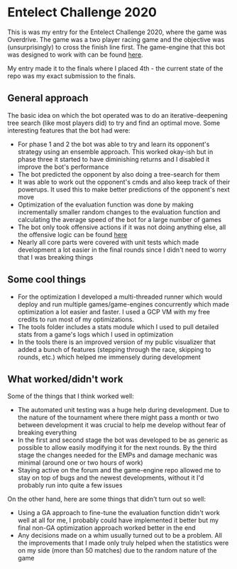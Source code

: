 # Entelect Challenge 2020

This is was my entry for the Entelect Challenge 2020, where the game was
Overdrive. The game was a two player racing game and the objective was
(unsurprisingly) to cross the finish line first. The game-engine that this bot
was designed to work with can be found
[here](https://github.com/EntelectChallenge/2020-Overdrive).

My entry made it to the finals where I placed 4th - the current state of the
repo was my exact submission to the finals.

## General approach

The basic idea on which the bot operated was to do an iterative-deepening tree
search (like most players did) to try and find an optimal move. Some
interesting features that the bot had were:

* For phase 1 and 2 the bot was able to try and learn its opponent's strategy
  using an ensemble approach. This worked okay-ish but in phase three it
  started to have diminishing returns and I disabled it improve the bot's
  performance
* The bot predicted the opponent by also doing a tree-search for them
* It was able to work out the opponent's cmds and also keep track of their
  powerups. It used this to make better predictions of the opponent's next move
* Optimization of the evaluation function was done by making incrementally
  smaller random changes to the evaluation function and calculating the average
  speed of the bot for a large number of games
* The bot only took offensive actions if it was not doing anything else, all
  the offensive logic can be found
[here](https://github.com/kobus-v-schoor/entelect-2020/blob/master/sloth/search.py#L158)
* Nearly all core parts were covered with unit tests which made development a
  lot easier in the final rounds since I didn't need to worry that I was
  breaking things

## Some cool things

* For the optimization I developed a multi-threaded runner which would deploy
  and run multiple games/game-engines concurrently which made optimization a
  lot easier and faster. I used a GCP VM with my free credits to run most of my
  optimizations.
* The tools folder includes a stats module which I used to pull detailed stats
  from a game's logs which I used in optimization
* In the tools there is an improved version of my public visualizer that added
  a bunch of features (stepping through the race, skipping to rounds, etc.)
  which helped me immensely during development

## What worked/didn't work

Some of the things that I think worked well:

* The automated unit testing was a huge help during development. Due to the
  nature of the tournament where there might pass a month or two between
  development it was crucial to help me develop without fear of breaking
  everything
* In the first and second stage the bot was developed to be as generic as
  possible to allow easily modifying it for the next rounds. By the third stage
  the changes needed for the EMPs and damage mechanic was minimal (around one
  or two hours of work)
* Staying active on the forum and the game-engine repo allowed me to stay on
  top of bugs and the newest developments, without it I'd probably run into
  quite a few issues

On the other hand, here are some things that didn't turn out so well:

* Using a GA approach to fine-tune the evaluation function didn't work well at
  all for me, I probably could have implemented it better but my final non-GA
  optimization approach worked better in the end
* Any decisions made on a whim usually turned out to be a problem. All the
  improvements that I made only truly helped when the statistics were on my
  side (more than 50 matches) due to the random nature of the game
